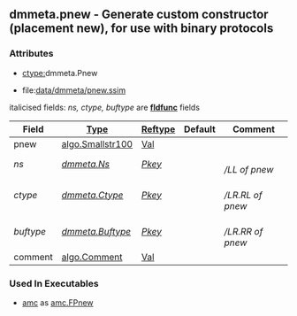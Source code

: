 ## dmmeta.pnew - Generate custom constructor (placement new), for use with binary protocols


### Attributes
<a href="#attributes"></a>
<!-- dev.mdmark  mdmark:MDSECTION  state:BEG_AUTO  param:Attributes -->
* [ctype:](/txt/ssimdb/dmmeta/ctype.md)dmmeta.Pnew

* file:[data/dmmeta/pnew.ssim](/data/dmmeta/pnew.ssim)

italicised fields: *ns, ctype, buftype* are [**fldfunc**](/txt/ssim.md#fldfunc) fields

|Field|[Type](/txt/ssimdb/dmmeta/ctype.md)|[Reftype](/txt/ssimdb/dmmeta/reftype.md)|Default|Comment|
|---|---|---|---|---|
|pnew|[algo.Smallstr100](/txt/protocol/algo/README.md#algo-smallstr100)|[Val](/txt/exe/amc/reftypes.md#val)|||
|*ns*|*[dmmeta.Ns](/txt/ssimdb/dmmeta/ns.md)*|*[Pkey](/txt/exe/amc/reftypes.md#pkey)*||*<br>/LL of pnew*|
|*ctype*|*[dmmeta.Ctype](/txt/ssimdb/dmmeta/ctype.md)*|*[Pkey](/txt/exe/amc/reftypes.md#pkey)*||*<br>/LR.RL of pnew*|
|*buftype*|*[dmmeta.Buftype](/txt/ssimdb/dmmeta/pnewtype.md)*|*[Pkey](/txt/exe/amc/reftypes.md#pkey)*||*<br>/LR.RR of pnew*|
|comment|[algo.Comment](/txt/protocol/algo/Comment.md)|[Val](/txt/exe/amc/reftypes.md#val)|||

<!-- dev.mdmark  mdmark:MDSECTION  state:END_AUTO  param:Attributes -->

### Used In Executables
<a href="#used-in-executables"></a>
<!-- dev.mdmark  mdmark:MDSECTION  state:BEG_AUTO  param:ImdbUses -->

* [amc](/txt/exe/amc/internals.md) as [amc.FPnew](/txt/exe/amc/internals.md#amc-fpnew)

<!-- dev.mdmark  mdmark:MDSECTION  state:END_AUTO  param:ImdbUses -->


